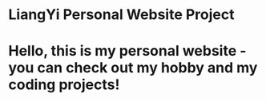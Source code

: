 # LiangYi Personal Website Project


# Hello, this is my personal website - you can check out my hobby and my coding projects!